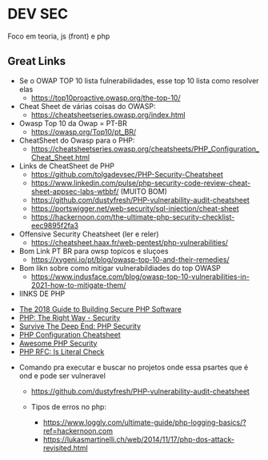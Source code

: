 # DEV SEC

Foco em teoria, js (front) e php

## Great Links

+ Se o OWAP TOP 10 lista fulnerabilidades, esse top 10 lista como resolver elas
    + https://top10proactive.owasp.org/the-top-10/
+ Cheat Sheet de várias coisas do OWASP:
    + https://cheatsheetseries.owasp.org/index.html
+ Owasp Top 10 da Owap = PT-BR
    + https://owasp.org/Top10/pt_BR/
+ CheatSheet do Owasp para o PHP:
    + https://cheatsheetseries.owasp.org/cheatsheets/PHP_Configuration_Cheat_Sheet.html
+ Links de CheatSheet de PHP
    + https://github.com/tolgadevsec/PHP-Security-Cheatsheet
    + https://www.linkedin.com/pulse/php-security-code-review-cheat-sheet-appsec-labs-wtbbf/ (MUITO BOM)
    + https://github.com/dustyfresh/PHP-vulnerability-audit-cheatsheet
    + https://portswigger.net/web-security/sql-injection/cheat-sheet
    + https://hackernoon.com/the-ultimate-php-security-checklist-eec9895f2fa3
+ Offensive Security Cheatsheet (ler e reler)
    + https://cheatsheet.haax.fr/web-pentest/php-vulnerabilities/
+ Bom Link PT BR para owsp topicos e sluçoes
    + https://xygeni.io/pt/blog/owasp-top-10-and-their-remedies/
+ Bom likn sobre como mitigar vulnerabildiades do top OWASP
    + https://www.indusface.com/blog/owasp-top-10-vulnerabilities-in-2021-how-to-mitigate-them/
+ lINKS DE PHP
-   [The 2018 Guide to Building Secure PHP Software](https://paragonie.com/blog/2017/12/2018-guide-building-secure-php-software)
-   [PHP: The Right Way - Security](https://phptherightway.com/#security)
-   [Survive The Deep End: PHP Security](https://phpsecurity.readthedocs.io/en/latest/)
-   [PHP Configuration Cheatsheet](https://cheatsheetseries.owasp.org/cheatsheets/PHP_Configuration_Cheat_Sheet.html)
-   [Awesome PHP Security](https://github.com/guardrailsio/awesome-php-security)
-   [PHP RFC: Is Literal Check](https://github.com/craigfrancis/php-is-literal-rfc)


+ Comando pra executar e buscar no projetos onde essa psartes que é ond e pode ser vulneravel

  - https://github.com/dustyfresh/PHP-vulnerability-audit-cheatsheet

  + Tipos de erros no php:

    - https://www.loggly.com/ultimate-guide/php-logging-basics/?ref=hackernoon.com


    + https://lukasmartinelli.ch/web/2014/11/17/php-dos-attack-revisited.html